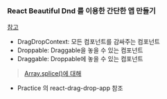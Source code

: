 ### React Beautiful Dnd 를 이용한 간단한 앱 만들기
[참고](https://github.com/atlassian/react-beautiful-dnd?tab=readme-ov-file)
- DragDropContext: 모든 컴포넌트를 감싸주는 컴포넌트
- Droppable: Draggable을 놓을 수 있는 컴포넌트
- Draggable: Droppable에 놓을 수 있는 컴포넌트

> [Array.splice()에 대해](https://developer.mozilla.org/ko/docs/Web/JavaScript/Reference/Global_Objects/Array/splice)

- Practice 의 react-drag-drop-app 참조